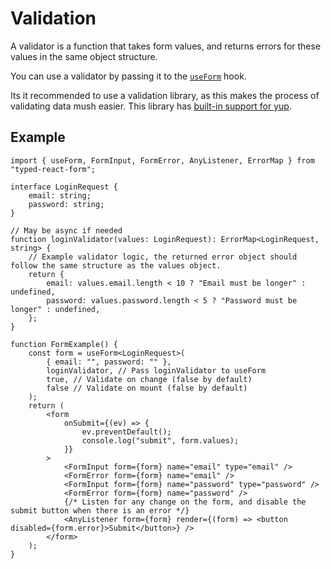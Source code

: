 # Validation

A validator is a function that takes form values, and returns errors for these values in the same object structure.

You can use a validator by passing it to the [`useForm`](/docs/useForm) hook.

Its it recommended to use a validation library, as this makes the process of validating data mush easier. This library has [built-in support for yup](/docs/yup).

## Example

```tsx
import { useForm, FormInput, FormError, AnyListener, ErrorMap } from "typed-react-form";

interface LoginRequest {
    email: string;
    password: string;
}

// May be async if needed
function loginValidator(values: LoginRequest): ErrorMap<LoginRequest, string> {
    // Example validator logic, the returned error object should follow the same structure as the values object.
    return {
        email: values.email.length < 10 ? "Email must be longer" : undefined,
        password: values.password.length < 5 ? "Password must be longer" : undefined,
    };
}

function FormExample() {
    const form = useForm<LoginRequest>(
        { email: "", password: "" },
        loginValidator, // Pass loginValidator to useForm
        true, // Validate on change (false by default)
        false // Validate on mount (false by default)
    );
    return (
        <form
            onSubmit={(ev) => {
                ev.preventDefault();
                console.log("submit", form.values);
            }}
        >
            <FormInput form={form} name="email" type="email" />
            <FormError form={form} name="email" />
            <FormInput form={form} name="password" type="password" />
            <FormError form={form} name="password" />
            {/* Listen for any change on the form, and disable the submit button when there is an error */}
            <AnyListener form={form} render={(form) => <button disabled={form.error}>Submit</button>} />
        </form>
    );
}
```
